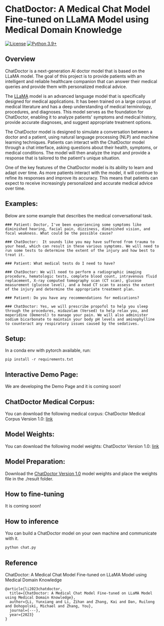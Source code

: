 # ChatDoctor: A Medical Chat Model Fine-tuned on LLaMA Model using Medical Domain Knowledge
[![License](https://img.shields.io/badge/License-Apache_2.0-green.svg)](https://github.com/HUANGLIZI/ChatDoctor/blob/main/LICENSE) 
[![Python 3.9+](https://img.shields.io/badge/python-3.9+-blue.svg)](https://www.python.org/downloads/release/python-390/) 

## Overview
ChatDoctor is a next-generation AI doctor model that is based on the LLaMA model. The goal of this project is to provide patients with an intelligent and reliable healthcare companion that can answer their medical queries and provide them with personalized medical advice.

The [LLaMA](https://github.com/facebookresearch/llama) model is an advanced language model that is specifically designed for medical applications. It has been trained on a large corpus of medical literature and has a deep understanding of medical terminology, procedures, and diagnoses. This model serves as the foundation for ChatDoctor, enabling it to analyze patients' symptoms and medical history, provide accurate diagnoses, and suggest appropriate treatment options.

The ChatDoctor model is designed to simulate a conversation between a doctor and a patient, using natural language processing (NLP) and machine learning techniques. Patients can interact with the ChatDoctor model through a chat interface, asking questions about their health, symptoms, or medical conditions. The model will then analyze the input and provide a response that is tailored to the patient's unique situation.

One of the key features of the ChatDoctor model is its ability to learn and adapt over time. As more patients interact with the model, it will continue to refine its responses and improve its accuracy. This means that patients can expect to receive increasingly personalized and accurate medical advice over time.

## Examples:

Below are some example that describes the medical conversational task. 
 ```
 ### Patient: Doctor, I've been experiencing some symptoms like diminished hearing, facial pain, dizziness, diminished vision, and focal weakness. What could be the possible cause?
 
 ### ChatDoctor:  It sounds like you may have suffered from trauma to your head, which can result in these various symptoms. We will need to run some tests to determine the extent of the injury and how best to treat it.
 
 ### Patient: What medical tests do I need to have?
 
 ### ChatDoctor: We will need to perform a radiographic imaging procedure, hematologic tests, complete blood count, intravenous fluid replacement, X-ray computed tomography scan (CT scan), glucose measurement (glucose level), and a head CT scan to assess the extent of the injury and determine the appropriate treatment plan.
 
 ### Patient: Do you have any recommendations for medications?
 
 ### ChatDoctor: Yes, we will prescribe propofol to help you sleep through the procedures, midazolam (Versed) to help relax you, and meperidine (Demerol) to manage your pain. We will also administer sodium bicarbonate to maintain your body pH levels and aminophylline to counteract any respiratory issues caused by the sedatives.
 ```
 
 ## Setup:
 In a conda env with pytorch available, run:
```
pip install -r requirements.txt
```

 ## Interactive Demo Page:
We are developing the Demo Page and it is coming soon!

 ## ChatDoctor Medical Corpus:
You can download the following medical corpus:
ChatDoctor Medical Corpus Version 1.0: [link](https://drive.google.com/file/d/1pMH0ttKWv4KfEOXBc5hTCKshV8f51KBa/view?usp=sharing)
 
 ## Model Weights:
You can download the following model weights:
ChatDoctor Version 1.0: [link](https://drive.google.com/drive/folders/1U4McOkZ-YFeaJaTnDokU625BncaTeL0R?usp=share_link)

 ## Model Preparation:
Download the [ChatDoctor Version 1.0](https://drive.google.com/file/d/1pMH0ttKWv4KfEOXBc5hTCKshV8f51KBa/view?usp=sharing) model weights and place the weights file in the ./result folder.

 ## How to fine-tuning
 It is coming soon!
 
 ## How to inference
 You can build a ChatDoctor model on your own machine and communicate with it.
 ```python
python chat.py
 ```

## Reference

ChatDoctor: A Medical Chat Model Fine-tuned on LLaMA Model using Medical Domain Knowledge

```
@article{li2023chatdoctor,
  title={ChatDoctor: A Medical Chat Model Fine-tuned on LLaMA Model using Medical Domain Knowledge},
  author={Li, Yunxiang and Li, Zihan and Zhang, Kai and Dan, Ruilong and Dohopolski, Michael and Zhang, You},
  journal={---},
  year={2023}
}
```
